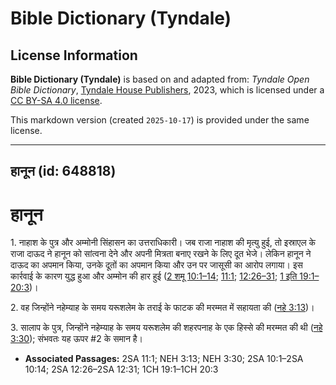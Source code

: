 # Bible Dictionary (Tyndale)

## License Information

**Bible Dictionary (Tyndale)** is based on and adapted from: _Tyndale Open Bible Dictionary_, [Tyndale House Publishers](https://tyndaleopenresources.com/), 2023, which is licensed under a [CC BY-SA 4.0 license](https://creativecommons.org/licenses/by-sa/4.0/legalcode.en).

This markdown version (created `2025-10-17`) is provided under the same license.



--------------------------------

## हानून (id: 648818)

हानून
=====

1\. नाहाश के पुत्र और अम्मोनी सिंहासन का उत्तराधिकारी। जब राजा नाहाश की मृत्यु हुई, तो इस्राएल के राजा दाऊद ने हानून को सांत्वना देने और अपनी मित्रता बनाए रखने के लिए दूत भेजे। लेकिन हानून ने दाऊद का अपमान किया, उनके दूतों का अपमान किया और उन पर जासूसी का आरोप लगाया। इस कार्रवाई के कारण युद्ध हुआ और अम्मोन की हार हुई ([2 शमू 10:1–14](https://ref.ly/2Sam10:1-2Sam10:14); [11:1](https://ref.ly/2Sam11:1); [12:26–31](https://ref.ly/2Sam12:26-2Sam12:31); [1 इति 19:1–20:3](https://ref.ly/1Chr19:1-1Chr20:3))।

2\. वह जिन्होंने नहेम्याह के समय यरूशलेम के तराई के फाटक की मरम्मत में सहायता की ([नहे 3:13](https://ref.ly/Neh3:13))।

3\. सालाप के पुत्र, जिन्होंने नहेम्याह के समय यरूशलेम की शहरपनाह के एक हिस्से की मरम्मत की थी ([नहे 3:30](https://ref.ly/Neh3:30)); संभवतः यह ऊपर \#2 के समान है।

* **Associated Passages:** 2SA 11:1; NEH 3:13; NEH 3:30; 2SA 10:1–2SA 10:14; 2SA 12:26–2SA 12:31; 1CH 19:1–1CH 20:3

